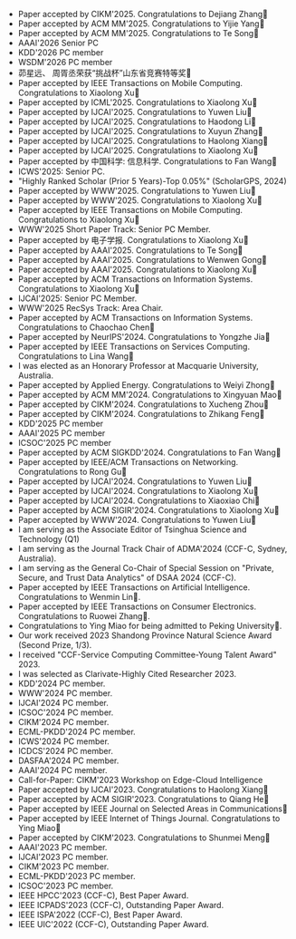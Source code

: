 - Paper accepted by CIKM'2025. Congratulations to Dejiang Zhang🎉
- Paper accepted by ACM MM'2025. Congratulations to Yijie Yang🎉
- Paper accepted by ACM MM'2025. Congratulations to Te Song🎉
- AAAI'2026 Senior PC
- KDD'2026 PC member
- WSDM'2026 PC member
- 茆星远、 周胥丞荣获“挑战杯”山东省竞赛特等奖🎉
- Paper accepted by IEEE Transactions on Mobile Computing. Congratulations to Xiaolong Xu🎉
- Paper accepted by ICML'2025. Congratulations to Xiaolong Xu🎉
- Paper accepted by IJCAI'2025. Congratulations to Yuwen Liu🎉
- Paper accepted by IJCAI'2025. Congratulations to Haodong Li🎉
- Paper accepted by IJCAI'2025. Congratulations to Xuyun Zhang🎉
- Paper accepted by IJCAI'2025. Congratulations to Haolong Xiang🎉
- Paper accepted by IJCAI'2025. Congratulations to Xiaolong Xu🎉
- Paper accepted by 中国科学: 信息科学. Congratulations to Fan Wang🎉
- ICWS'2025: Senior PC.
- "Highly Ranked Scholar (Prior 5 Years)-Top 0.05%" (ScholarGPS, 2024)
- Paper accepted by WWW'2025. Congratulations to Yuwen Liu🎉
- Paper accepted by WWW'2025. Congratulations to Xiaolong Xu🎉
- Paper accepted by IEEE Transactions on Mobile Computing. Congratulations to Xiaolong Xu🎉
- WWW'2025  Short Paper Track: Senior PC Member.
- Paper accepted by 电子学报. Congratulations to Xiaolong Xu🎉
- Paper accepted by AAAI'2025. Congratulations to Te Song🎉
- Paper accepted by AAAI'2025. Congratulations to Wenwen Gong🎉
- Paper accepted by AAAI'2025. Congratulations to Xiaolong Xu🎉
- Paper accepted by ACM Transactions on Information Systems. Congratulations to Xiaolong Xu🎉
- IJCAI'2025: Senior PC Member.
- WWW'2025 RecSys Track: Area Chair.
- Paper accepted by ACM Transactions on Information Systems. Congratulations to Chaochao Chen🎉
- Paper accepted by NeurIPS'2024. Congratulations to Yongzhe Jia🎉
- Paper accepted by IEEE Transactions on Services Computing. Congratulations to Lina Wang🎉
- I was elected as an Honorary Professor at Macquarie University, Australia.
- Paper accepted by Applied Energy. Congratulations to Weiyi Zhong🎉
- Paper accepted by ACM MM'2024. Congratulations to Xingyuan Mao🎉
- Paper accepted by CIKM'2024. Congratulations to Xucheng Zhou🎉
- Paper accepted by CIKM'2024. Congratulations to Zhikang Feng🎉
- KDD'2025 PC member
- AAAI'2025 PC member
- ICSOC'2025 PC member
- Paper accepted by ACM SIGKDD'2024. Congratulations to Fan Wang🎉
- Paper accepted by IEEE/ACM Transactions on Networking. Congratulations to Rong Gu🎉
- Paper accepted by IJCAI'2024. Congratulations to Yuwen Liu🎉
- Paper accepted by IJCAI'2024. Congratulations to Xiaolong Xu🎉
- Paper accepted by IJCAI'2024. Congratulations to Xiaoxiao Chi🎉
- Paper accepted by ACM SIGIR'2024. Congratulations to Xiaolong Xu🎉
- Paper accepted by WWW'2024. Congratulations to Yuwen Liu🎉
- I am serving as the Associate Editor of  Tsinghua Science and Technology (Q1)
- I am serving as the Journal Track Chair of ADMA'2024 (CCF-C, Sydney, Australia).
- I am serving as the General Co-Chair of Special Session on "Private, Secure, and Trust Data Analytics" of DSAA 2024 (CCF-C).
- Paper accepted by IEEE Transactions on Artificial Intelligence. Congratulations to Wenmin Lin🎉.
- Paper accepted by IEEE Transactions on Consumer Electronics. Congratulations to Ruowei Zhang🎉.
- Congratulations to Ying Miao for being admitted to Peking University🎉.
- Our work received 2023 Shandong Province Natural Science Award (Second Prize, 1/3).
- I received "CCF-Service Computing Committee-Young Talent Award" 2023.
- I was selected as Clarivate-Highly Cited Researcher 2023.
- KDD'2024 PC member.
- WWW'2024 PC member.
- IJCAI'2024 PC member.
- ICSOC'2024 PC member.
- CIKM'2024 PC member.
- ECML-PKDD'2024 PC member.
- ICWS'2024 PC member.
- ICDCS'2024 PC member.
- DASFAA'2024 PC member.
- AAAI'2024 PC member.
- Call-for-Paper: CIKM'2023 Workshop on Edge-Cloud Intelligence
- Paper accepted by IJCAI'2023. Congratulations to Haolong Xiang🎉
- Paper accepted by ACM SIGIR'2023. Congratulations to Qiang He🎉
- Paper accepted by IEEE Journal on Selected Areas in Communications🎉
- Paper accepted by IEEE Internet of Things Journal. Congratulations to Ying Miao🎉
- Paper accepted by CIKM'2023. Congratulations to Shunmei Meng🎉
- AAAI'2023 PC member.
- IJCAI'2023 PC member.
- CIKM'2023 PC member.
- ECML-PKDD'2023 PC member.
- ICSOC'2023 PC member.
- IEEE HPCC'2023 (CCF-C), Best Paper Award.
- IEEE ICPADS'2023 (CCF-C), Outstanding Paper Award.
- IEEE ISPA'2022 (CCF-C), Best Paper Award.
- IEEE UIC'2022 (CCF-C), Outstanding Paper Award.